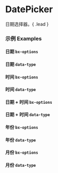 # DatePicker

日期选择器。{ .lead }

### 示例 Examples

<div class="bs-example">
    <div class="content">
        <div class="row">
            <div class="col-xs-6">
                <h4>日期 <code>bx-options</code></h4>
                <div bx-id="components/datepicker" bx-options="{ type: 'date' }"></div>
            </div>
            <div class="col-xs-6">
                <h4>日期 <code>data-type</code></h4>
                <div bx-id="components/datepicker" data-type="date"></div>
            </div>
        </div>
    </div>
</div>
<div class="bs-example">
    <div class="content">
        <div class="row">
            <div class="col-xs-6">
                <h4>时间 <code>bx-options</code></h4>
                <div bx-id="components/datepicker" bx-options="{ type: 'time' }"></div>
            </div>
            <div class="col-xs-6">
                <h4>时间 <code>data-type</code></h4>
                <div bx-id="components/datepicker" data-type="time"></div>
            </div>
        </div>
    </div>
</div>
<div class="bs-example">
    <div class="content">
        <div class="row">
            <div class="col-xs-6">
                <h4>日期 + 时间 <code>bx-options</code></h4>
                <div bx-id="components/datepicker" bx-options="{ type: 'all' }"></div>
            </div>
            <div class="col-xs-6">
                <h4>日期 + 时间 <code>data-type</code></h4>
                <div bx-id="components/datepicker" data-type="all"></div>
            </div>
        </div>
    </div>
</div>
<div class="bs-example">
    <div class="content">
        <div class="row">
            <div class="col-xs-6">
                <h4>年份 <code>bx-options</code></h4>
                <div bx-id="components/datepicker" bx-options="{ type: 'year' }"></div>
            </div>
            <div class="col-xs-6">
                <h4>年份 <code>data-type</code></h4>
                <div bx-id="components/datepicker" data-type="year"></div>
            </div>
        </div>
    </div>
</div>
<div class="bs-example">
    <div class="content">
        <div class="row">
            <div class="col-xs-6">
                <h4>月份 <code>bx-options</code></h4>
                <div bx-id="components/datepicker" bx-options="{ type: 'month' }"></div>
            </div>
            <div class="col-xs-6">
                <h4>月份 <code>data-type</code></h4>
                <div bx-id="components/datepicker" data-type="month"></div>
            </div>
        </div>
    </div>
</div>